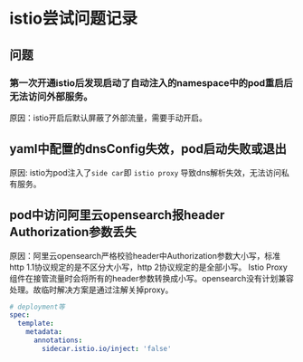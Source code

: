 # istio尝试问题记录

## 问题

### 第一次开通istio后发现启动了自动注入的namespace中的pod重启后无法访问外部服务。

原因：istio开启后默认屏蔽了外部流量，需要手动开启。

## yaml中配置的dnsConfig失效，pod启动失败或退出

原因: istio为pod注入了`side car`即 `istio proxy` 导致dns解析失效，无法访问私有服务。

## pod中访问阿里云opensearch报header Authorization参数丢失

原因：阿里云opensearch严格校验header中Authorization参数大小写，标准http 1.1协议规定的是不区分大小写，http 2协议规定的是全部小写。
Istio Proxy组件在接管流量时会将所有的header参数转换成小写。opensearch没有计划兼容处理。故临时解决方案是通过注解关掉proxy。

```yaml
# deployment等
spec:
  template:
    metadata:
      annotations:
        sidecar.istio.io/inject: 'false'
```